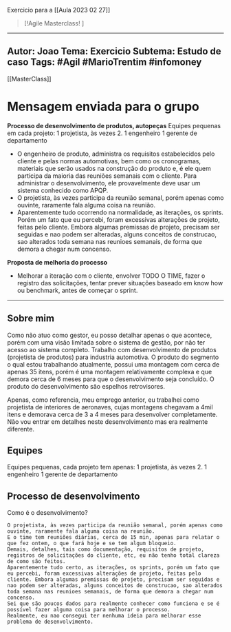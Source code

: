 Exercicio para a [[Aula 2023 02 27]]
 >[!Agile Masterclass! ]
---
Autor: Joao
Tema: Exercicio
Subtema: Estudo de caso
Tags: #Agil #MarioTrentim #infomoney 
---

[[MasterClass]]

# Mensagem enviada para o grupo

**Processo de desenvolvimento de produtos, autopeças**
Equipes pequenas em cada projeto:
1 projetista, às vezes 2.
1 engenheiro
1 gerente de departamento
- O engenheiro de produto, administra os requisitos estabelecidos pelo cliente e pelas normas automotivas, bem como os cronogramas, materiais que serão usados na construção do produto e, é ele quem participa da maioria das reuniões semanais com o cliente. Para administrar o desenvolvimento, ele provavelmente deve usar um sistema conhecido como APQP.
- O projetista, às vezes participa da reunião semanal, porém apenas como ouvinte, raramente fala alguma coisa na reunião.
- Aparentemente tudo ocorrendo na normalidade, as iterações, os sprints. Porém um fato que eu percebi, foram excessivas alterações de projeto, feitas pelo cliente. Embora algumas premissas de projeto, precisam ser seguidas e nao podem ser alteradas, alguns conceitos de construcao, sao alterados toda semana nas reunioes semanais, de forma que demora a chegar num concenso. 

**Proposta de  melhoria do processo**
- Melhorar a iteração com o cliente, envolver TODO O TIME, fazer o registro das solicitações, tentar prever situações baseado em know how ou benchmark,  antes de começar o sprint. 


---
## Sobre mim
Como não atuo como gestor, eu posso detalhar apenas o que acontece, porém com uma visão limitada sobre o sistema de gestão, por não ter acesso ao sistema completo.
Trabalho com desenvolvimento de produtos (projetista de produtos) para industria automotiva.
O produto do segmento o qual estou trabalhando atualmente, possui uma montagem com cerca de apenas 35 itens, porém é uma montagem relativamente complexa e que demora cerca de 6 meses para que o desenvolvimento seja concluído. O produto do desenvolvimento são espelhos retrovisores.

Apenas, como referencia, meu emprego anterior, eu trabalhei como projetista de interiores de aeronaves, cujas montagens chegavam a 4mil itens e demorava cerca de 3 a 4 meses para desenvolver completamente. Não vou entrar em detalhes neste desenvolvimento mas era realmente diferente.

## Equipes
Equipes pequenas, cada projeto tem apenas:
1 projetista, às vezes 2.
1 engenheiro
1 gerente de departamento

## Processo de desenvolvimento
Como é o desenvolvimento?
``` De forma bem resumida, o engenheiro de produto, administra os requisitos estabelecidos pelo cliente e pelas normas automotivas, bem como os cronogramas, materiais que serão usados na construção do produto e, é ele quem participa da maioria das reuniões semanais com o cliente. Para administrar o desenvolvimento, ele provavelmente deve usar um sistema conhecido como APQP.
O projetista, às vezes participa da reunião semanal, porém apenas como ouvinte, raramente fala alguma coisa na reunião.
E o time tem reuniões diárias, cerca de 15 min, apenas para relatar o que fez ontem, o que fará hoje e se tem algum bloqueio.
Demais, detalhes, tais como documentação, requisitos de projeto, registros de solicitações do cliente, etc, eu não tenho total clareza de como são feitos.
Aparentemente tudo certo, as iterações, os sprints, porém um fato que eu percebi, foram excessivas alterações de projeto, feitas pelo cliente. Embora algumas premissas de projeto, precisam ser seguidas e nao podem ser alteradas, alguns conceitos de construcao, sao alterados toda semana nas reunioes semanais, de forma que demora a chegar num concenso. 
Sei que são poucos dados para realmente conhecer como funciona e se é possível fazer alguma coisa para melhorar o processo.
Realmente, eu nao consegui ter nenhuma ideia para melhorar esse problema de desenvolvimento.
````

